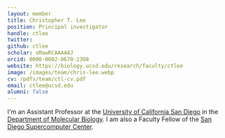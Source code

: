 ```yaml
---
layout: member
title: Christopher T. Lee 
position: Principal investigator
handle: ctlee
twitter: 
github: ctlee
scholar: oMawRCAAAAAJ
orcid: 0000-0002-0670-2308
website: https://biology.ucsd.edu/research/faculty/ctlee
image: /images/team/chris-lee.webp
cv: /pdfs/team/ctl-cv.pdf
email: ctlee@ucsd.edu
alumni: false
---
```


I'm an Assistant Professor at the [University of California San Diego](https://www.ucsd.edu) in the [Department of Molecular Biology](https://biology.ucsd.edu/research/academic-departments/mb/index.html). I am also a Faculty Fellow of the [San Diego Supercomputer Center](https://www.sdsc.edu/).
